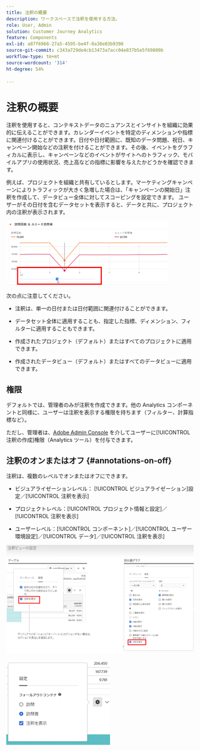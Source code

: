 ```yaml
---
title: 注釈の概要
description: ワークスペースで注釈を使用する方法。
role: User, Admin
solution: Customer Journey Analytics
feature: Components
exl-id: a87f6968-27a5-4595-be4f-0a38e03b9398
source-git-commit: c343a729de4cb13473a7acc04e837b5e5f69809b
workflow-type: tm+mt
source-wordcount: '314'
ht-degree: 54%

---
```


# 注釈の概要

注釈を使用すると、コンテキストデータのニュアンスとインサイトを組織に効果的に伝えることができます。カレンダーイベントを特定のディメンションや指標に関連付けることができます。日付や日付範囲に、既知のデータ問題、祝日、キャンペーン開始などの注釈を付けることができます。その後、イベントをグラフィカルに表示し、キャンペーンなどのイベントがサイトへのトラフィック、モバイルアプリの使用状況、売上高などの指標に影響を与えたかどうかを確認できます。

例えば、プロジェクトを組織と共有しているとします。マーケティングキャンペーンによりトラフィックが大きく急増した場合は、「キャンペーンの開始日」注釈を作成して、データビュー全体に対してスコーピングを設定できます。 ユーザーがその日付を含むデータセットを表示すると、データと共に、プロジェクト内の注釈が表示されます。

![注釈が強調表示された折れ線グラフ。](assets/multi-day.png)

次の点に注意してください。

* 注釈は、単一の日付または日付範囲に関連付けることができます。

* データセット全体に適用することも、指定した指標、ディメンション、フィルターに適用することもできます。

* 作成されたプロジェクト（デフォルト）またはすべてのプロジェクトに適用できます。

* 作成されたデータビュー（デフォルト）またはすべてのデータビューに適用できます。

## 権限

デフォルトでは、管理者のみが注釈を作成できます。他の Analytics コンポーネントと同様に、ユーザーは注釈を表示する権限を持ちます（フィルター、計算指標など）。

ただし、管理者は、[Adobe Admin Console](https://experienceleague.adobe.com/docs/analytics/admin/admin-console/permissions/analytics-tools.html?lang=ja) を介してユーザーに[!UICONTROL 注釈の作成]権限（Analytics ツール）を付与できます。

## 注釈のオンまたはオフ {#annotations-on-off}

注釈は、複数のレベルでオンまたはオフにできます。

* ビジュアライゼーションレベル： [!UICONTROL ビジュアライゼーション]設定／[!UICONTROL 注釈を表示]

* プロジェクトレベル：[!UICONTROL プロジェクト情報と設定]／[!UICONTROL 注釈を表示]

* ユーザーレベル：[!UICONTROL コンポーネント]／[!UICONTROL ユーザー環境設定]／[!UICONTROL データ]／[!UICONTROL 注釈を表示]

![「注釈を表示」がハイライト表示されたビジュアライゼーション設定ダイアログ](assets/show-ann.png)

![ユーザーの環境設定で「注釈を表示」をハイライト表示しています。](assets/show-ann2.png)
